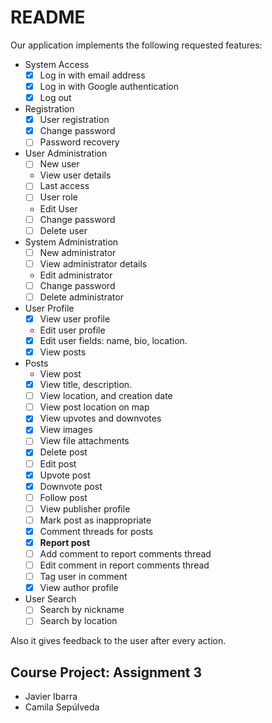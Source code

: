 # README #

Our application implements the following requested features:

* System Access
    - [x] Log in with email address
    - [x] Log in with Google authentication
    - [x] Log out
* Registration
    - [x] User registration
    - [x] Change password
    - [ ] Password recovery 
* User Administration
    - [ ] New user
    - View user details
    - [ ] Last access
    - [ ] User role
    -  Edit User
    - [ ] Change password
    - [ ] Delete user
* System Administration
    - [ ] New administrator
    - [ ] View administrator details
    - Edit administrator
    - [ ] Change password
    - [ ] Delete administrator
* User Profile
    - [x] View user profile
    - Edit user profile
    - [x] Edit user fields: name, bio, location.
    - [x] View posts
* Posts
    - View post
    - [x] View title, description. 
    - [ ] View location, and creation date
    - [ ] View post location on map
    - [x] View upvotes and downvotes
    - [x] View images
    - [ ] View file attachments
    - [x] Delete post
    - [ ] Edit post
    - [x] Upvote post
    - [x] Downvote post
    - [ ] Follow post
    - [ ] View publisher profile
    - [ ] Mark post as inappropriate
    - [x] Comment threads for posts
    - [x] **Report post**
    - [ ] Add comment to report comments thread
    - [ ] Edit comment in report comments thread
    - [ ] Tag user in comment
    - [x] View author profile
* User Search
    - [ ] Search by nickname
    - [ ] Search by location
    
Also it gives feedback to the user after every action.

## Course Project: Assignment 3 ##

* Javier Ibarra
* Camila Sepúlveda
